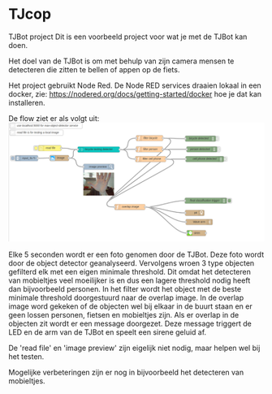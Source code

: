 # TJcop
TJBot project
Dit is een voorbeeld project voor wat je met de TJBot kan doen.

Het doel van de TJBot is om met behulp van zijn camera mensen te detecteren die zitten te bellen of appen op de fiets.

Het project gebruikt Node Red. De Node RED services draaien lokaal in een docker, zie: https://nodered.org/docs/getting-started/docker hoe je dat kan installeren.

De flow ziet er als volgt uit:
![TJcop flow](https://raw.githubusercontent.com/Vic-s/TJcop/master/Screenshot.png)

Elke 5 seconden wordt er een foto genomen door de TJBot. 
Deze foto wordt door de object detector geanalyseerd. Vervolgens wroen 3 type objecten gefilterd elk met een eigen minimale threshold. Dit omdat het detecteren van mobieltjes veel moeilijker is en dus een lagere threshold nodig heeft dan bijvoorbeeld personen. In het filter wordt het object met de beste minimale threshold doorgestuurd naar de overlap image. 
In de overlap image word gekeken of de objecten wel bij elkaar in de buurt staan en er geen lossen personen, fietsen en mobieltjes zijn. Als er overlap in de objecten zit wordt er een message doorgezet. Deze message triggert de LED en de arm van de TJBot en speelt een sirene geluid af.

De 'read file' en 'image preview' zijn eigelijk niet nodig, maar helpen wel bij het testen.

Mogelijke verbeteringen zijn er nog in bijvoorbeeld het detecteren van mobieltjes.
